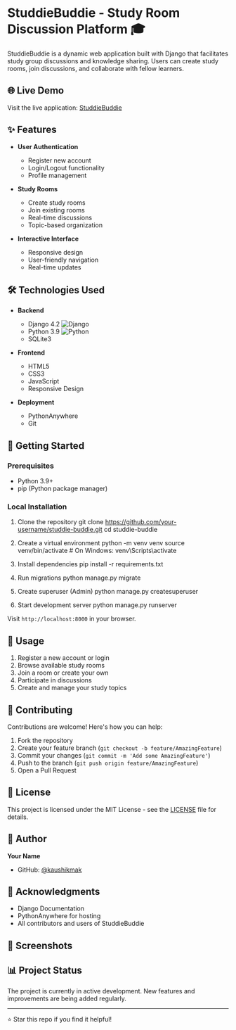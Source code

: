 # StuddieBuddie - Study Room Discussion Platform 🎓

StuddieBuddie is a dynamic web application built with Django that facilitates study group discussions and knowledge sharing. Users can create study rooms, join discussions, and collaborate with fellow learners.

## 🌐 Live Demo
Visit the live application: [StuddieBuddie](https://kaushikmak.pythonanywhere.com/)

## ✨ Features

- **User Authentication**
  - Register new account
  - Login/Logout functionality
  - Profile management

- **Study Rooms**
  - Create study rooms
  - Join existing rooms
  - Real-time discussions
  - Topic-based organization

- **Interactive Interface**
  - Responsive design
  - User-friendly navigation
  - Real-time updates

## 🛠️ Technologies Used

- **Backend**
  - Django 4.2 ![Django](https://img.shields.io/badge/django-4.2-green.svg)
  - Python 3.9 ![Python](https://img.shields.io/badge/python-3.9-blue.svg)
  - SQLite3

- **Frontend**
  - HTML5
  - CSS3
  - JavaScript
  - Responsive Design

- **Deployment**
  - PythonAnywhere
  - Git

## 🚀 Getting Started

### Prerequisites
- Python 3.9+
- pip (Python package manager)

### Local Installation

1. Clone the repository
git clone https://github.com/your-username/studdie-buddie.git
cd studdie-buddie

2. Create a virtual environment
python -m venv venv
source venv/bin/activate # On Windows: venv\Scripts\activate

3. Install dependencies
pip install -r requirements.txt

4. Run migrations
python manage.py migrate

5. Create superuser (Admin)
python manage.py createsuperuser

6. Start development server
python manage.py runserver


Visit `http://localhost:8000` in your browser.

## 📝 Usage

1. Register a new account or login
2. Browse available study rooms
3. Join a room or create your own
4. Participate in discussions
5. Create and manage your study topics

## 🤝 Contributing

Contributions are welcome! Here's how you can help:

1. Fork the repository
2. Create your feature branch (`git checkout -b feature/AmazingFeature`)
3. Commit your changes (`git commit -m 'Add some AmazingFeature'`)
4. Push to the branch (`git push origin feature/AmazingFeature`)
5. Open a Pull Request

## 📜 License

This project is licensed under the MIT License - see the [LICENSE](LICENSE) file for details.

## 👤 Author

**Your Name**
- GitHub: [@kaushikmak](https://github.com/Kaushikmak)


## 🙏 Acknowledgments

- Django Documentation
- PythonAnywhere for hosting
- All contributors and users of StuddieBuddie

## 📸 Screenshots



## 📊 Project Status

The project is currently in active development. New features and improvements are being added regularly.

---
⭐️ Star this repo if you find it helpful!

